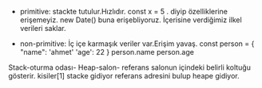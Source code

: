 - primitive: stackte tutulur.Hızlıdır. 
const x = 5 . diyip özelliklerine erişemeyiz. new Date() buna erişebliyoruz. İçerisine verdiğimiz ilkel verileri saklar.

- non-primitive: İç içe karmaşık veriler var.Erişim yavaş.
const person = {
    "name": 'ahmet'
    'age': 22
}
person.name
person.age

Stack-oturma odası-     Heap-salon-  referans salonun içindeki belirli koltuğu gösterir.
kisiler[1] stacke gidiyor referans adresini bulup heape gidiyor.
